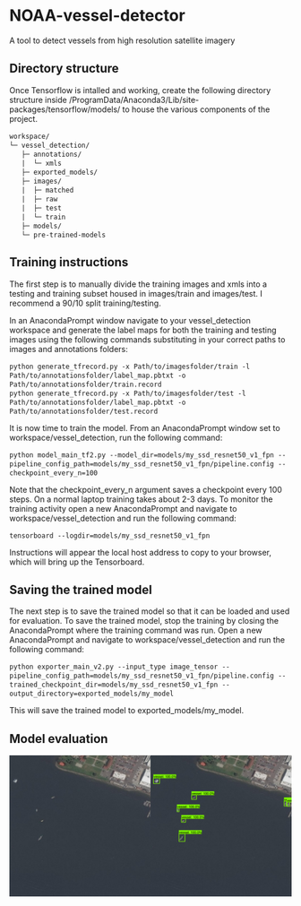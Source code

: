 # NOAA-vessel-detector
A tool to detect vessels from high resolution satellite imagery

## Directory structure
Once Tensorflow is intalled and working, create the following directory structure inside /ProgramData/Anaconda3/Lib/site-packages/tensorflow/models/ to house the various components of the project.

```
workspace/
└─ vessel_detection/
   ├─ annotations/
   |  └─ xmls
   ├─ exported_models/
   ├─ images/
   |  ├─ matched
   |  ├─ raw
   |  ├─ test
   |  └─ train
   ├─ models/
   └─ pre-trained-models
```

## Training instructions
The first step is to manually divide the training images and xmls into a testing and training subset housed in images/train and images/test.  I recommend a 90/10 split training/testing.

In an AnacondaPrompt window navigate to your vessel_detection workspace and generate the label maps for both the training and testing images using the following commands substituting in your correct paths to images and annotations folders:

```
python generate_tfrecord.py -x Path/to/imagesfolder/train -l Path/to/annotationsfolder/label_map.pbtxt -o Path/to/annotationsfolder/train.record
python generate_tfrecord.py -x Path/to/imagesfolder/test -l Path/to/annotationsfolder/label_map.pbtxt -o Path/to/annotationsfolder/test.record
```

It is now time to train the model.  From an AnacondaPrompt window set to workspace/vessel_detection, run the following command:

```
python model_main_tf2.py --model_dir=models/my_ssd_resnet50_v1_fpn --pipeline_config_path=models/my_ssd_resnet50_v1_fpn/pipeline.config --checkpoint_every_n=100
```

Note that the checkpoint_every_n argument saves a checkpoint every 100 steps.  On a normal laptop training takes about 2-3 days.  To monitor the training activity open a new AnacondaPrompt and navigate to workspace/vessel_detection and run the following command:

```
tensorboard --logdir=models/my_ssd_resnet50_v1_fpn
```

Instructions will appear the local host address to copy to your browser, which will bring up the Tensorboard.

## Saving the trained model
The next step is to save the trained model so that it can be loaded and used for evaluation.  To save the trained model, stop the training by closing the AnacondaPrompt where the training command was run.  Open a new AnacondaPrompt and navigate to workspace/vessel_detection and run the following command:

```
python exporter_main_v2.py --input_type image_tensor --pipeline_config_path=models/my_ssd_resnet50_v1_fpn/pipeline.config --trained_checkpoint_dir=models/my_ssd_resnet50_v1_fpn --output_directory=exported_models/my_model
```

This will save the trained model to exported_models/my_model.

## Model evaluation

![eval](test_eval.jpg)
